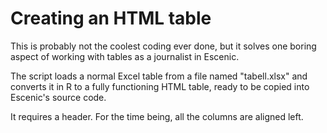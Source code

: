 Creating an HTML table
======================

This is probably not the coolest coding ever done, but it solves one boring aspect of working with tables as a journalist in Escenic.

The script loads a normal Excel table from a file named "tabell.xlsx" and converts it in R to a fully functioning HTML table, ready to be copied into Escenic's source code.

It requires a header. For the time being, all the columns are aligned left.